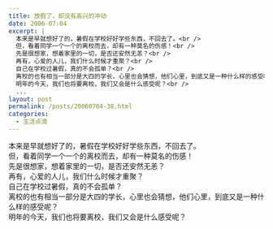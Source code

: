 ```yaml
---
title: 放假了，却没有高兴的冲动
date: 2006-07-04
excerpt: |
  本来是早就想好了的，暑假在学校好好学些东西，不回去了。<br />
  但，看着同学一个一个的离校而去，却有一种莫名的伤感！<br />
  先是很想家，想着家里的一切，是否还安然无恙？<br />
  再有，心爱的人儿，我们什么时候才重聚？<br />
  自己在学校过暑假，真的不会孤单？<br />
  离校的也有相当一部分是大四的学长，心里也会猜想，他们心里，到底又是一种什么样的感受呢？<br />
  明年的今天，我们也将要离校，我们又会是什么感受呢？<br />
  ...
layout: post
permalink: /posts/20060704-38.html
categories:
  - 生活点滴
---
```

本来是早就想好了的，暑假在学校好好学些东西，不回去了。  
但，看着同学一个一个的离校而去，却有一种莫名的伤感！  
先是很想家，想着家里的一切，是否还安然无恙？  
再有，心爱的人儿，我们什么时候才重聚？  
自己在学校过暑假，真的不会孤单？  
离校的也有相当一部分是大四的学长，心里也会猜想，他们心里，到底又是一种什么样的感受呢？  
明年的今天，我们也将要离校，我们又会是什么感受呢？